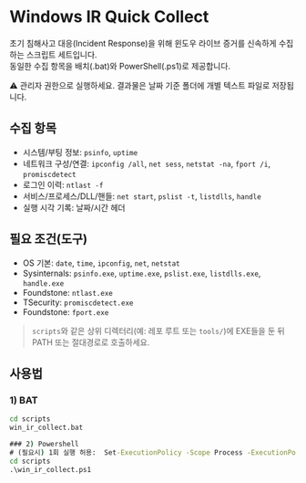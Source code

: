 # Windows IR Quick Collect

초기 침해사고 대응(Incident Response)을 위해 윈도우 라이브 증거를 신속하게 수집하는 스크립트 세트입니다.  
동일한 수집 항목을 배치(.bat)와 PowerShell(.ps1)로 제공합니다.

⚠️ 관리자 권한으로 실행하세요. 결과물은 날짜 기준 폴더에 개별 텍스트 파일로 저장됩니다.


## 수집 항목

- 시스템/부팅 정보: `psinfo`, `uptime`
- 네트워크 구성/연결: `ipconfig /all`, `net sess`, `netstat -na`, `fport /i`, `promiscdetect`
- 로그인 이력: `ntlast -f`
- 서비스/프로세스/DLL/핸들: `net start`, `pslist -t`, `listdlls`, `handle`
- 실행 시각 기록: 날짜/시간 헤더

## 필요 조건(도구)

- OS 기본: `date`, `time`, `ipconfig`, `net`, `netstat`
- Sysinternals: `psinfo.exe`, `uptime.exe`, `pslist.exe`, `listdlls.exe`, `handle.exe`
- Foundstone: `ntlast.exe`
- TSecurity: `promiscdetect.exe`
- Foundstone: `fport.exe`

> `scripts`와 같은 상위 디렉터리(예: 레포 루트 또는 `tools/`)에 EXE들을 둔 뒤 PATH 또는 절대경로로 호출하세요.

## 사용법

### 1) BAT
```cmd
cd scripts
win_ir_collect.bat

### 2) Powershell
# (필요시) 1회 실행 허용:  Set-ExecutionPolicy -Scope Process -ExecutionPolicy Bypass
cd scripts
.\win_ir_collect.ps1
